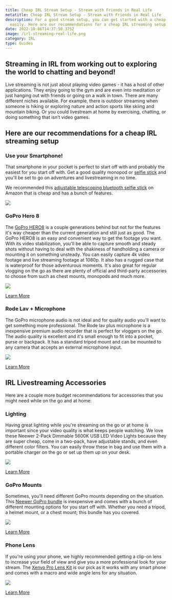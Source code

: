 ```yaml
---
title: Cheap IRL Stream Setup - Stream with Friends in Real Life
metatitle: Cheap IRL Stream Setup - Stream with Friends in Real Life
description: For a good stream setup, you can get started with a cheap setup
  easily. Here are our recommendations for a cheap IRL streaming setup.
date: 2022-10-06T14:37:50.375Z
image: /irl-streaming-real-life.png
category: IRL
type: Guides
---
```

## Streaming in IRL from working out to exploring the world to chatting and beyond!

Live streaming is not just about playing video games - it has a host of other applications. They enjoy going to the gym and are even into meditation or just hanging out with friends or going on a walk in town. There are many different niches available. For example, there is outdoor streaming when someone is hiking or exploring nature and action sports like skiing and mountain biking. Or you could livestream at home by exercising, chatting, or doing something that isn’t video games.

## Here are our recommendations for a cheap IRL streaming setup

### Use your Smartphone!

That smartphone in your pocket is perfect to start off with and probably the easiest for you start off with. Get a good quality monopod or [selfie stick](https://amzn.to/3ek1wx0) and you'll be set to go on adventures and livestreaming in no time.

We recommended this [adjustable telescoping bluetooth selfie stick](https://amzn.to/3ek1wx0)  on Amazon that is cheap and has a bunch of features.

<a href="https://www.amazon.com/Bluehorn-Portable-Aluminum-Wireless-Shutter/dp/B07K7MSV25?crid=3I8BWWYO9TZ8Q&keywords=vlogging+selfie+stick&qid=1665086032&qu=eyJxc2MiOiIzLjgyIiwicXNhIjoiMy41NCIsInFzcCI6IjIuNjYifQ%3D%3D&sprefix=vlogging+selfie+stick%2Caps%2C73&sr=8-3&linkCode=li2&tag=gamestreamingsetup-20&linkId=c77986f7f636d5cb9ce047fe74cc3b1c&language=en_US&ref_=as_li_ss_il" target="_blank"><img border="0" src="//ws-na.amazon-adsystem.com/widgets/q?_encoding=UTF8&ASIN=B07K7MSV25&Format=_SL160_&ID=AsinImage&MarketPlace=US&ServiceVersion=20070822&WS=1&tag=gamestreamingsetup-20&language=en_US" ></a><img src="https://ir-na.amazon-adsystem.com/e/ir?t=gamestreamingsetup-20&language=en_US&l=li2&o=1&a=B07K7MSV25" width="1" height="1" border="0" alt="" style="border:none !important; margin:0px !important;" />

### GoPro Hero 8

The [GoPro HERO8](https://amzn.to/3edFL1S)  is a couple generations behind but not for the features it's way cheaper than the current generation and still just as good. The GoPro HERO8 is an easy and convenient way to get the footage you want. With its video stabilization, you'll be able to capture smooth and steady shots without having to deal with the shakiness of handholding a camera or mounting it on something unsteady. You can easily capture 4k video footage and live streaming footage at 1080p. It also has a rugged case that is waterproof for those adventurous moments. It's also great for regular vlogging on the go as there are plenty of official and third-party accessories to choose from such as chest mounts, monopods and much more. 

<a href="https://www.amazon.com/GoPro-Waterproof-Action-Accessory-Commerce/dp/B091G1TJ32?keywords=gopro&link_code=qs&qid=1665084370&qu=eyJxc2MiOiI1LjkwIiwicXNhIjoiNi4wNyIsInFzcCI6IjUuNjgifQ%3D%3D&sr=8-5&ufe=app_do%3Aamzn1.fos.ac2169a1-b668-44b9-8bd0-5ec63b24bcb5&linkCode=li3&tag=gamestreamingsetup-20&linkId=385a62e2cad01ab48b94b8a4227a75ca&language=en_US&ref_=as_li_ss_il" target="_blank"><img border="0" src="//ws-na.amazon-adsystem.com/widgets/q?_encoding=UTF8&ASIN=B091G1TJ32&Format=_SL250_&ID=AsinImage&MarketPlace=US&ServiceVersion=20070822&WS=1&tag=gamestreamingsetup-20&language=en_US" ></a><img src="https://ir-na.amazon-adsystem.com/e/ir?t=gamestreamingsetup-20&language=en_US&l=li3&o=1&a=B091G1TJ32" width="1" height="1" border="0" alt="" style="border:none !important; margin:0px !important;" />

<a href="https://amzn.to/3edFL1S" class="btn btn-secondary">Learn More</a>


### Rode Lav + Microphone

The GoPro microphone audio is not ideal and for quality audio you'll want to get something more professional. The Rode lav plus microphone is a inexpensive premium audio recorder that is perfect for vloggers on the go. The audio quality is excellent and it's small enough to fit into a pocket, purse or backpack. It has a standard tripod mount and can be mounted to any camera that accepts an external microphone input.

<a href="https://www.amazon.com/Rode-smartLav-Lavalier-Microphone-Smartphones/dp/B00EO4A7L0?crid=229T68ZX90ZCD&keywords=rode%2Blav%2Bplus&qid=1665085115&qu=eyJxc2MiOiIxLjA3IiwicXNhIjoiMC44MSIsInFzcCI6IjAuNjUifQ%3D%3D&sprefix=rode%2Blav%2Bplu%2Caps%2C69&sr=8-1&ufe=app_do%3Aamzn1.fos.18ed3cb5-28d5-4975-8bc7-93deae8f9840&th=1&linkCode=li3&tag=gamestreamingsetup-20&linkId=7f901721da2e7ed678fd582108c875d8&language=en_US&ref_=as_li_ss_il" target="_blank"><img border="0" src="//ws-na.amazon-adsystem.com/widgets/q?_encoding=UTF8&ASIN=B00EO4A7L0&Format=_SL250_&ID=AsinImage&MarketPlace=US&ServiceVersion=20070822&WS=1&tag=gamestreamingsetup-20&language=en_US" ></a><img src="https://ir-na.amazon-adsystem.com/e/ir?t=gamestreamingsetup-20&language=en_US&l=li3&o=1&a=B00EO4A7L0" width="1" height="1" border="0" alt="" style="border:none !important; margin:0px !important;" />

<a href="https://amzn.to/3eafwJY">Learn More</a>


##  IRL Livestreaming Accessories

Here are a couple more budget recommendations for accessories that you might need while on the go and at home:

<div class="row">
<div class="col-lg-4">

### Lighting
Having great lighting while you're streaming on the go or at home is important since your video quality is what keeps people watching. We love these Neewer 2-Pack Dimmable 5600K USB LED Video Lights because they are super cheap, come in a two-pack, have adjustable stands, and even different color filters. You can easily throw these in bag and use them with a portable charger on the go or set up them up on your desk. 

<a href="https://www.amazon.com/Neewer-Dimmable-Adjustable-Tabletop-Photography/dp/B07T8FBZC2?crid=3QL2P8PR9Y1I7&keywords=streaming+lighting&qid=1665085465&qu=eyJxc2MiOiI1LjE5IiwicXNhIjoiNC44NyIsInFzcCI6IjQuNjkifQ%3D%3D&smid=AH6NV5LDS04JR&sprefix=streaming+lighting%2Caps%2C77&sr=8-3&linkCode=li1&tag=gamestreamingsetup-20&linkId=d2e6132a369cb24a157861d6c21c1801&language=en_US&ref_=as_li_ss_il" target="_blank"><img border="0" src="//ws-na.amazon-adsystem.com/widgets/q?_encoding=UTF8&ASIN=B07T8FBZC2&Format=_SL110_&ID=AsinImage&MarketPlace=US&ServiceVersion=20070822&WS=1&tag=gamestreamingsetup-20&language=en_US" ></a><img src="https://ir-na.amazon-adsystem.com/e/ir?t=gamestreamingsetup-20&language=en_US&l=li1&o=1&a=B07T8FBZC2" width="1" height="1" border="0" alt="" style="border:none !important; margin:0px !important;" />

<a class="btn btn-secondary" href="https://amzn.to/3edd5WU">Learn More</a>

</div>
<div class="col-lg-4">

### GoPro Mounts

Sometimes, you'll need different GoPro mounts depending on the situation. This [Neewer GoPro bundle](https://amzn.to/3RD6baZ) is inexpensive and comes with a bunch of different mounting options for you start off with. Whether you need a tripod, a helmet mount, or a chest mount; this bundle has you covered. 

<a href="https://www.amazon.com/Neewer-Accessory-Session-VicTsing-Lightdow/dp/B01171X0UW?crid=2VV02FP0VORUE&keywords=gopro+mounts&qid=1665085685&qu=eyJxc2MiOiI2LjMyIiwicXNhIjoiNS44NCIsInFzcCI6IjUuNDcifQ%3D%3D&smid=A246A0QP2DML5W&sprefix=go+pro+mounts%2Caps%2C100&sr=8-3&linkCode=li1&tag=gamestreamingsetup-20&linkId=9fa74c126dc1483f82ff1f535fbbb6cb&language=en_US&ref_=as_li_ss_il" target="_blank"><img border="0" src="//ws-na.amazon-adsystem.com/widgets/q?_encoding=UTF8&ASIN=B01171X0UW&Format=_SL110_&ID=AsinImage&MarketPlace=US&ServiceVersion=20070822&WS=1&tag=gamestreamingsetup-20&language=en_US" ></a><img src="https://ir-na.amazon-adsystem.com/e/ir?t=gamestreamingsetup-20&language=en_US&l=li1&o=1&a=B01171X0UW" width="1" height="1" border="0" alt="" style="border:none !important; margin:0px !important;" />

<a class="btn btn-secondary" href="https://amzn.to/3RD6baZ">Learn More</a>

</div>
<div class="col-lg-4">

### Phone Lens

If you're using your phone, we highly recommended getting a clip-on lens to increase your field of view and give you a more professional look for your stream. The [Xenvo Pro Lens Kit](https://amzn.to/3rEXe6F) is our pick as it works with any smart phone and comes with a macro and wide angle lens for any situation. 

<a href="https://www.amazon.com/Xenvo-iPhone-Camera-Lens-Clip/dp/B01A6D2JVI?crid=3ME0UEBJN37F1&keywords=iphone+lens&qid=1665086141&qu=eyJxc2MiOiI1LjA1IiwicXNhIjoiNC4xOCIsInFzcCI6IjMuNjUifQ%3D%3D&sprefix=iphone+len%2Caps%2C83&sr=8-3&linkCode=li1&tag=gamestreamingsetup-20&linkId=a50a9dd8a5f2dab2c1e0625d0cbeffbe&language=en_US&ref_=as_li_ss_il" target="_blank"><img border="0" src="//ws-na.amazon-adsystem.com/widgets/q?_encoding=UTF8&ASIN=B01A6D2JVI&Format=_SL110_&ID=AsinImage&MarketPlace=US&ServiceVersion=20070822&WS=1&tag=gamestreamingsetup-20&language=en_US" ></a><img src="https://ir-na.amazon-adsystem.com/e/ir?t=gamestreamingsetup-20&language=en_US&l=li1&o=1&a=B01A6D2JVI" width="1" height="1" border="0" alt="" style="border:none !important; margin:0px !important;" />

<a class="btn btn-secondary" href="https://amzn.to/3rEXe6F">Learn More</a>

</div>
</div>

